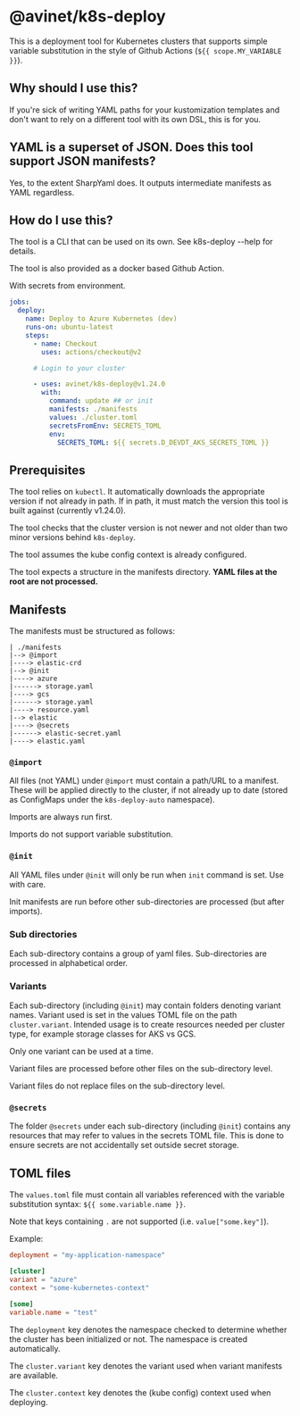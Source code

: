 # @avinet/k8s-deploy

This is a deployment tool for Kubernetes clusters that supports simple variable
substitution in the style of Github Actions (`${{ scope.MY_VARIABLE }}`).

## Why should I use this?

If you're sick of writing YAML paths for your kustomization templates and don't
want to rely on a different tool with its own DSL, this is for you.

## YAML is a superset of JSON. Does this tool support JSON manifests?

Yes, to the extent SharpYaml does. It outputs intermediate manifests as YAML
regardless.

## How do I use this?

The tool is a CLI that can be used on its own. See k8s-deploy --help for
details.

The tool is also provided as a docker based Github Action.

With secrets from environment.

```yaml
jobs:
  deploy:
    name: Deploy to Azure Kubernetes (dev)
    runs-on: ubuntu-latest
    steps:
      - name: Checkout
        uses: actions/checkout@v2

      # Login to your cluster

      - uses: avinet/k8s-deploy@v1.24.0
        with:
          command: update ## or init
          manifests: ./manifests
          values: ./cluster.toml
          secretsFromEnv: SECRETS_TOML
          env:
            SECRETS_TOML: ${{ secrets.D_DEVDT_AKS_SECRETS_TOML }}
```

## Prerequisites

The tool relies on `kubectl`. It automatically downloads the appropriate version
if not already in path. If in path, it must match the version this tool is built
against (currently v1.24.0).

The tool checks that the cluster version is not newer and not older than two
minor versions behind `k8s-deploy`.

The tool assumes the kube config context is already configured.

The tool expects a structure in the manifests directory. **YAML files at the
root are not processed.**

## Manifests

The manifests must be structured as follows:

```
| ./manifests
|--> @import
|----> elastic-crd
|--> @init
|----> azure
|------> storage.yaml
|----> gcs
|------> storage.yaml
|----> resource.yaml
|--> elastic
|----> @secrets
|------> elastic-secret.yaml
|----> elastic.yaml
```

### `@import`

All files (not YAML) under `@import` must contain a path/URL to a manifest.
These will be applied directly to the cluster, if not already up to date (stored
as ConfigMaps under the `k8s-deploy-auto` namespace).

Imports are always run first.

Imports do not support variable substitution.

### `@init`

All YAML files under `@init` will only be run when `init` command is set. Use
with care.

Init manifests are run before other sub-directories are processed (but after
imports).

### Sub directories

Each sub-directory contains a group of yaml files. Sub-directories are processed
in alphabetical order.

### Variants

Each sub-directory (including `@init`) may contain folders denoting variant
names. Variant used is set in the values TOML file on the path
`cluster.variant`. Intended usage is to create resources needed per cluster
type, for example storage classes for AKS vs GCS.

Only one variant can be used at a time.

Variant files are processed before other files on the sub-directory level.

Variant files do not replace files on the sub-directory level.

### `@secrets`

The folder `@secrets` under each sub-directory (including `@init`) contains any
resources that may refer to values in the secrets TOML file. This is done to
ensure secrets are not accidentally set outside secret storage.

## TOML files

The `values.toml` file must contain all variables referenced with the variable
substitution syntax: `${{ some.variable.name }}`.

Note that keys containing `.` are not supported (i.e. `value["some.key"]`).

Example:

```toml
deployment = "my-application-namespace"

[cluster]
variant = "azure"
context = "some-kubernetes-context"

[some]
variable.name = "test"
```

The `deployment` key denotes the namespace checked to determine whether the
cluster has been initialized or not. The namespace is created automatically.

The `cluster.variant` key denotes the variant used when variant manifests are
available.

The `cluster.context` key denotes the (kube config) context used when deploying.
